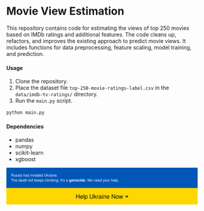 # Movie View Estimation

This repository contains code for estimating the views of top 250 movies based on IMDb ratings and additional features. The code cleans up, refactors, and improves the existing approach to predict movie views. It includes functions for data preprocessing, feature scaling, model training, and prediction.

#### Usage

1. Clone the repository.
2. Place the dataset file `top-250-movie-ratings-label.csv` in the `data/imdb-tv-ratings/` directory.
3. Run the `main.py` script.

```bash
python main.py
```

#### Dependencies

- pandas
- numpy
- scikit-learn
- xgboost


[![Stand With Ukraine](https://raw.githubusercontent.com/vshymanskyy/StandWithUkraine/main/banner2-direct.svg)](https://stand-with-ukraine.pp.ua)
